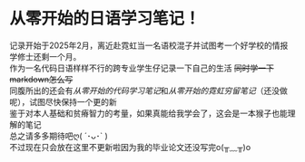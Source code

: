 # 从零开始的日语学习笔记！  
记录开始于2025年2月，离近赴霓虹当一名语校混子并试图考一个好学校的情报学修士还剩一个月。  
作为一名代码日语样样不行的跨专业学生仔记录一下自己的生活 ~~同时学一下markdown怎么写~~  
同腹所出的还会有*从零开始的代码学习笔记*和*从零开始的霓虹穷留笔记*（还没做呢），试图尽快保持一个更的新  
鉴于对本人基础和贫瘠智力的考量，如果真能给我学会了，这会是一本猴子也能理解的笔记  
总之请多多期待吧ღ( ´･ᴗ･` )  
不过现在只会放在这里不更新啦因为我的毕业论文还没写完o(╥﹏╥)o  

